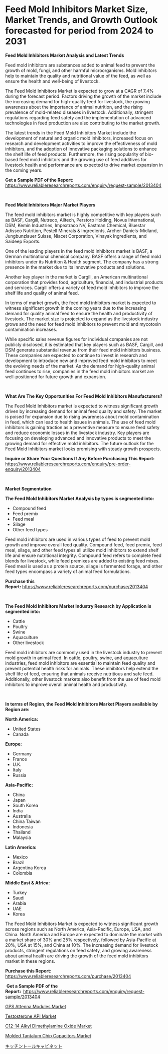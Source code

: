 <p><h1>Feed Mold Inhibitors Market Size, Market Trends, and Growth Outlook forecasted for period from 2024 to 2031</h1></p><p><strong>Feed Mold Inhibitors Market Analysis and Latest Trends</strong></p>
<p><p>Feed mold inhibitors are substances added to animal feed to prevent the growth of mold, fungi, and other harmful microorganisms. Mold inhibitors help to maintain the quality and nutritional value of the feed, as well as ensure the health and well-being of livestock.</p><p>The Feed Mold Inhibitors Market is expected to grow at a CAGR of 7.4% during the forecast period. Factors driving the growth of the market include the increasing demand for high-quality feed for livestock, the growing awareness about the importance of animal nutrition, and the rising prevalence of mold-related diseases in livestock. Additionally, stringent regulations regarding feed safety and the implementation of advanced technologies in feed production are also contributing to the market growth.</p><p>The latest trends in the Feed Mold Inhibitors Market include the development of natural and organic mold inhibitors, increased focus on research and development activities to improve the effectiveness of mold inhibitors, and the adoption of innovative packaging solutions to enhance the shelf life of feed products. Furthermore, the rising popularity of bio-based feed mold inhibitors and the growing use of feed additives for livestock health and performance are expected to drive market expansion in the coming years.</p></p>
<p><strong>Get a Sample PDF of the Report:&nbsp;</strong> <a href="https://www.reliableresearchreports.com/enquiry/request-sample/2013404">https://www.reliableresearchreports.com/enquiry/request-sample/2013404</a></p>
<p>&nbsp;</p>
<p><strong>Feed Mold Inhibitors Major Market Players</strong></p>
<p><p>The feed mold inhibitors market is highly competitive with key players such as BASF, Cargill, Nutreco, Alltech, Perstorp Holding, Novus International, DSM, Kemin Industries, Impextraco NV, Eastman Chemical, Bluestar Adisseo Nutrition, Pestell Minerals & Ingredients, Archer-Daniels-Midland, Jungbunzlauer Suisse, Niacet Corporation, Vinayak Ingredients, and Saideep Exports.</p><p>One of the leading players in the feed mold inhibitors market is BASF, a German multinational chemical company. BASF offers a range of feed mold inhibitors under its Nutrition & Health segment. The company has a strong presence in the market due to its innovative products and solutions.</p><p>Another key player in the market is Cargill, an American multinational corporation that provides food, agriculture, financial, and industrial products and services. Cargill offers a variety of feed mold inhibitors to improve the shelf life and quality of animal feed.</p><p>In terms of market growth, the feed mold inhibitors market is expected to witness significant growth in the coming years due to the increasing demand for quality animal feed to ensure the health and productivity of livestock. The market size is projected to expand as the livestock industry grows and the need for feed mold inhibitors to prevent mold and mycotoxin contamination increases.</p><p>While specific sales revenue figures for individual companies are not publicly disclosed, it is estimated that key players such as BASF, Cargill, and DSM generate substantial revenue from their feed mold inhibitors business. These companies are expected to continue to invest in research and development to introduce new and improved feed mold inhibitors to meet the evolving needs of the market. As the demand for high-quality animal feed continues to rise, companies in the feed mold inhibitors market are well-positioned for future growth and expansion.</p></p>
<p>&nbsp;</p>
<p><strong>What Are The Key Opportunities For Feed Mold Inhibitors Manufacturers?</strong></p>
<p><p>The Feed Mold Inhibitors market is expected to witness significant growth driven by increasing demand for animal feed quality and safety. The market is poised for expansion due to rising awareness about mold contamination in feed, which can lead to health issues in animals. The use of feed mold inhibitors is gaining traction as a preventive measure to ensure feed safety and reduce economic losses in the livestock industry. Key players are focusing on developing advanced and innovative products to meet the growing demand for effective mold inhibitors. The future outlook for the Feed Mold Inhibitors market looks promising with steady growth prospects.</p></p>
<p><strong>Inquire or Share Your Questions If Any Before Purchasing This Report:</strong> <a href="https://www.reliableresearchreports.com/enquiry/pre-order-enquiry/2013404">https://www.reliableresearchreports.com/enquiry/pre-order-enquiry/2013404</a></p>
<p>&nbsp;</p>
<p><strong>Market Segmentation</strong></p>
<p><strong>The Feed Mold Inhibitors Market Analysis by types is segmented into:</strong></p>
<p><ul><li>Compound feed</li><li>Feed premix</li><li>Feed meal</li><li>Silage</li><li>Other feed types</li></ul></p>
<p><p>Feed mold inhibitors are used in various types of feed to prevent mold growth and improve overall feed quality. Compound feed, feed premix, feed meal, silage, and other feed types all utilize mold inhibitors to extend shelf life and ensure nutritional integrity. Compound feed refers to complete feed blends for livestock, while feed premixes are added to existing feed mixes. Feed meal is used as a protein source, silage is fermented forage, and other feed types encompass a variety of animal feed formulations.</p></p>
<p><strong>Purchase this Report:&nbsp;</strong><a href="https://www.reliableresearchreports.com/purchase/2013404">https://www.reliableresearchreports.com/purchase/2013404</a></p>
<p>&nbsp;</p>
<p><strong>The Feed Mold Inhibitors Market Industry Research by Application is segmented into:</strong></p>
<p><ul><li>Cattle</li><li>Poultry</li><li>Swine</li><li>Aquaculture</li><li>Other livestock</li></ul></p>
<p><p>Feed mold inhibitors are commonly used in the livestock industry to prevent mold growth in animal feed. In cattle, poultry, swine, and aquaculture industries, feed mold inhibitors are essential to maintain feed quality and prevent potential health risks for animals. These inhibitors help extend the shelf life of feed, ensuring that animals receive nutritious and safe feed. Additionally, other livestock markets also benefit from the use of feed mold inhibitors to improve overall animal health and productivity.</p></p>
<p>&nbsp;</p>
<p><strong>In terms of Region, the Feed Mold Inhibitors Market Players available by Region are:</strong></p>
<p>
    <p> <strong> North America: </strong>
        <ul>
            <li>United States</li>
            <li>Canada</li>
        </ul>
        </p> 
    <p> <strong> Europe: </strong>
        <ul>
            <li>Germany</li>
            <li>France</li>
            <li>U.K.</li>
            <li>Italy</li>
            <li>Russia</li>
        </ul>
        </p> 
    <p> <strong> Asia-Pacific: </strong>
        <ul>
            <li>China</li>
            <li>Japan</li>
            <li>South Korea</li>
            <li>India</li>
            <li>Australia</li>
            <li>China Taiwan</li>
            <li>Indonesia</li>
            <li>Thailand</li>
            <li>Malaysia</li>
        </ul>
        </p> 
    <p> <strong> Latin America: </strong>
        <ul>
            <li>Mexico</li>
            <li>Brazil</li>
            <li>Argentina Korea</li>
            <li>Colombia</li>
        </ul>
        </p> 
    <p> <strong> Middle East & Africa: </strong>
        <ul>
            <li>Turkey</li>
            <li>Saudi</li>
            <li>Arabia</li>
            <li>UAE</li>
            <li>Korea</li>
        </ul>
    </p>
    </p>
<p><p>The Feed Mold Inhibitors Market is expected to witness significant growth across regions such as North America, Asia-Pacific, Europe, USA, and China. North America and Europe are expected to dominate the market with a market share of 30% and 25% respectively, followed by Asia-Pacific at 20%, USA at 15%, and China at 10%. The increasing demand for livestock products, stringent regulations on feed safety, and growing awareness about animal health are driving the growth of the feed mold inhibitors market in these regions.</p></p>
<p><strong>Purchase this Report: </strong><a href="https://www.reliableresearchreports.com/purchase/2013404">https://www.reliableresearchreports.com/purchase/2013404</a></p>
<p>&nbsp;<strong>Get a Sample PDF of the Report:&nbsp;&nbsp;</strong><a href="https://www.reliableresearchreports.com/enquiry/request-sample/2013404">https://www.reliableresearchreports.com/enquiry/request-sample/2013404</a></p>
<p><strong></strong></p>
<p><p><a href="https://issuu.com/reportprime-2/docs/gps-attenna-modules-market-size-2030.pptx">GPS Attenna Modules Market</a></p><p><a href="https://github.com/brenzgnarento/Market-Research-Report-List-1/blob/main/testosterone-api-market.md">Testosterone API Market</a></p><p><a href="https://github.com/jerrycopelandthomaswsqd8q/Market-Research-Report-List-1/blob/main/c12-14-alkyl-dimethylamine-oxide-market.md">C12-14 Alkyl Dimethylamine Oxide Market</a></p><p><a href="https://issuu.com/reportprime-2/docs/molded-tantalum-chip-capacitors-market-size-2030.p">Molded Tantalum Chip Capacitors Market</a></p><p><a href="https://github.com/jkjreqjscoxx7/Market-Research-Report-List-1/blob/main/17310932485.md">キッチントールキャビネット</a></p></p>